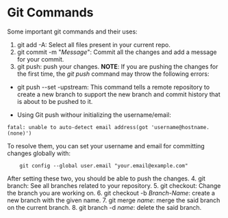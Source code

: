 # Git Commands

Some important git commands and their uses:
1. git add -A: Select all files present in your current repo.
2. git commit -m "*Message*": Commit all the changes and add a message for your commit.
3. git push: push your changes.
**NOTE**: If you are pushing the changes for the first time, the *git push* command may throw the following errors:
- git push --set -upstream: This command tells a remote repository to create a new branch to support the new branch and commit history that is about to be pushed to it.

- Using Git push withour initializing the username/email:
```
fatal: unable to auto-detect email address(got 'username@hostname.(none)')
```
To resolve them, you can set your username and email for committing changes globally with:
``` git config --global user.name "Your-User-Name";
    git config --global user.email "your.email@example.com"
```
After setting these two, you should be able to push the changes.
4. git branch: See all branches related to your repository.
5. git checkout: Change the branch you are working on.
6. git checkout -b *Branch-Name*: create a new branch with the given name.
7. git merge *name*: merge the said branch on the current branch.
8. git branch -d *name*: delete the said branch.
